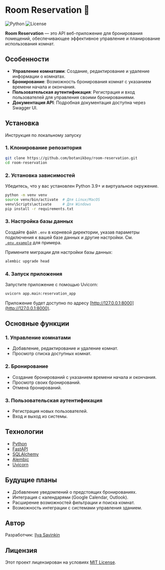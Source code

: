 # Room Reservation 📅
![Python](https://img.shields.io/badge/python-3.9+-blue)
![License](https://img.shields.io/badge/license-MIT-green)

**Room Reservation** — это API веб-приложение для бронирования помещений, обеспечивающее эффективное управление и планирование использования комнат.

## Особенности

- **Управление комнатами**: Создание, редактирование и удаление информации о комнатах.
- **Бронирование**: Возможность бронирования комнат с указанием времени начала и окончания.
- **Пользовательская аутентификация**: Регистрация и вход пользователей для управления своими бронированиями.
- **Документация API**: Подробная документация доступна через Swagger UI.

## Установка
Инструкция по локальному запуску

### 1. Клонирование репозитория

```bash
git clone https://github.com/botanikboy/room-reservation.git
cd room-reservation
```

### 2. Установка зависимостей
Убедитесь, что у вас установлен Python 3.9+ и виртуальное окружение.

```bash
python -m venv venv
source venv/bin/activate  # Для Linux/MacOS
venv\Scripts\activate     # Для Windows
pip install -r requirements.txt
```

### 3. Настройка базы данных
Создайте файл `.env` в корневой директории, указав параметры подключения к вашей базе данных и другие настройки. См. [`.env.example`](https://github.com/botanikboy/room-reservation/blob/main/.env.example) для примера.

Примените миграции для настройки базы данных:

```bash
alembic upgrade head
```

### 4. Запуск приложения
Запустите приложение с помощью Uvicorn:

```bash
uvicorn app.main:reservation_app
```

Приложение будет доступно по адресу [http://127.0.0.1:8000](http://127.0.0.1:8000).

## Основные функции

### 1. Управление комнатами

- Добавление, редактирование и удаление комнат.
- Просмотр списка доступных комнат.

### 2. Бронирование

- Создание бронирований с указанием времени начала и окончания.
- Просмотр своих бронирований.
- Отмена бронирований.

### 3. Пользовательская аутентификация

- Регистрация новых пользователей.
- Вход и выход из системы.

## Технологии

- [Python](https://www.python.org/)
- [FastAPI](https://fastapi.tiangolo.com/)
- [SQLAlchemy](https://www.sqlalchemy.org/)
- [Alembic](https://alembic.sqlalchemy.org/)
- [Uvicorn](https://www.uvicorn.org/)

## Будущие планы

- Добавление уведомлений о предстоящих бронированиях.
- Интеграция с календарями (Google Calendar, Outlook).
- Расширение возможностей фильтрации и поиска комнат.
- Возможность интеграции с системами управления зданием.

## Автор

Разработчик: [Ilya Savinkin](https://www.linkedin.com/in/ilya-savinkin-6002a711/)

## Лицензия

Этот проект лицензирован на условиях [MIT License](https://github.com/botanikboy/room-reservation/blob/main/LICENSE).

